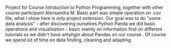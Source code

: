Project for Course Intriduction to Python Programming, together with other course participant Alensandra M. Basic part was simple operation on .csv file, what I show here is only project extension. Our goal was to do "some data analysis" - after discovering ourselves Python Panda we did basic  operations and visualisation - basic mainly on information find on different tutorials as we didn't have antyhgin about Pandas on our course . Of course we spend lot of time on data finding, cleaning and adapting.
